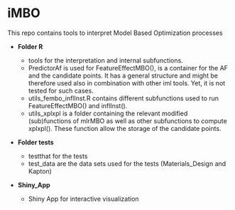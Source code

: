 # iMBO
This repo contains tools to interpret Model Based Optimization processes

* **Folder R**
  + tools for the interpretation and internal subfunctions.
  + PredictorAf is used for FeatureEffectMBO(), is a container for the AF and the candidate points. It has a general structure and might be therefore used also in combination with other iml tools. Yet, it is not tested for such cases.
  + utils_fembo_inflInst.R contains different subfunctions used to run FeatureEffectMBO() and inflInst().
  + utils_xplxpl is a folder containing the relevant modified (sub)functions of mlrMBO as well as other subfunctions to compute xplxpl(). These function allow the storage of the candidate points.
  
* **Folder tests**
  + testthat for the tests
  + test_data are the data sets used for the tests (Materials_Design and Kapton)

* **Shiny_App**
  + Shiny App for interactive visualization